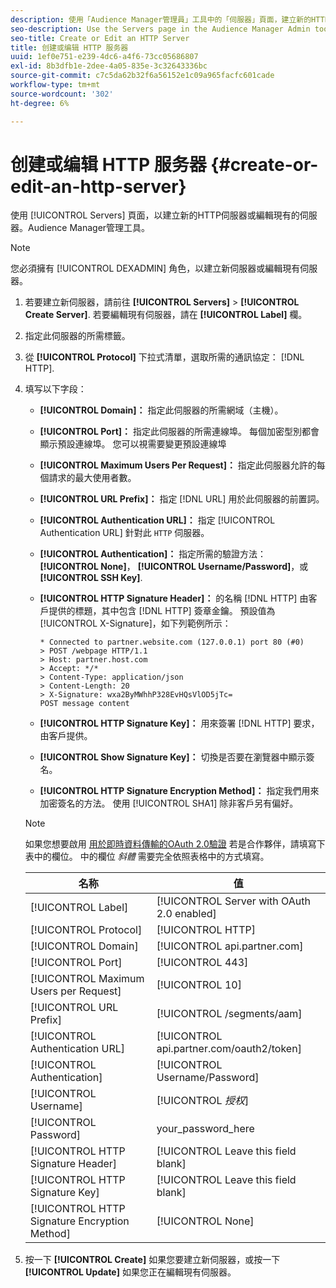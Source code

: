 ```yaml
---
description: 使用「Audience Manager管理員」工具中的「伺服器」頁面，建立新的HTTP伺服器或編輯現有的伺服器。
seo-description: Use the Servers page in the Audience Manager Admin tool to create a new HTTP server or to edit an existing server.
seo-title: Create or Edit an HTTP Server
title: 创建或编辑 HTTP 服务器
uuid: 1ef0e751-e239-4dc6-a4f6-73cc05686807
exl-id: 8b3dfb1e-2dee-4a05-835e-3c32643336bc
source-git-commit: c7c5da62b32f6a56152e1c09a965facfc601cade
workflow-type: tm+mt
source-wordcount: '302'
ht-degree: 6%

---
```


# 创建或编辑 HTTP 服务器 {#create-or-edit-an-http-server}

使用 [!UICONTROL Servers] 頁面，以建立新的HTTP伺服器或編輯現有的伺服器。Audience Manager管理工具。

>[!NOTE]
>
>您必須擁有 [!UICONTROL DEXADMIN] 角色，以建立新伺服器或編輯現有伺服器。

1. 若要建立新伺服器，請前往 **[!UICONTROL Servers]** > **[!UICONTROL Create Server]**. 若要編輯現有伺服器，請在 **[!UICONTROL Label]** 欄。
1. 指定此伺服器的所需標籤。
1. 從 **[!UICONTROL Protocol]** 下拉式清單，選取所需的通訊協定： [!DNL HTTP].
1. 填写以下字段：

   * **[!UICONTROL Domain]：** 指定此伺服器的所需網域（主機）。
   * **[!UICONTROL Port]：** 指定此伺服器的所需連線埠。 每個加密型別都會顯示預設連線埠。 您可以視需要變更預設連線埠
   * **[!UICONTROL Maximum Users Per Request]：** 指定此伺服器允許的每個請求的最大使用者數。
   * **[!UICONTROL URL Prefix]：** 指定 [!DNL URL] 用於此伺服器的前置詞。
   * **[!UICONTROL Authentication URL]：** 指定 [!UICONTROL Authentication URL] 針對此 `HTTP` 伺服器。
   * **[!UICONTROL Authentication]：** 指定所需的驗證方法： **[!UICONTROL None]**， **[!UICONTROL Username/Password]**，或 **[!UICONTROL SSH Key]**.
   * **[!UICONTROL HTTP Signature Header]：** 的名稱 [!DNL HTTP] 由客戶提供的標題，其中包含 [!DNL HTTP] 簽章金鑰。 預設值為 [!UICONTROL X-Signature]，如下列範例所示：

      ```
      * Connected to partner.website.com (127.0.0.1) port 80 (#0)
      > POST /webpage HTTP/1.1
      > Host: partner.host.com
      > Accept: */*
      > Content-Type: application/json
      > Content-Length: 20
      > X-Signature: wxa2ByMWhhP328EvHQsVlOD5jTc=
      POST message content
      ```

   * **[!UICONTROL HTTP Signature Key]：** 用來簽署 [!DNL HTTP] 要求，由客戶提供。
   * **[!UICONTROL Show Signature Key]：** 切換是否要在瀏覽器中顯示簽名。
   * **[!UICONTROL HTTP Signature Encryption Method]：** 指定我們用來加密簽名的方法。 使用 [!UICONTROL SHA1] 除非客戶另有偏好。

   >[!NOTE]
   >
   >如果您想要啟用 [用於即時資料傳輸的OAuth 2.0驗證](https://experienceleague.adobe.com/docs/audience-manager/user-guide/implementation-integration-guides/receiving-audience-data/real-time-outbound-transfers/oauth-in-outbound-transfers.html?lang=en) 若是合作夥伴，請填寫下表中的欄位。 中的欄位 *斜體* 需要完全依照表格中的方式填寫。

   | 名称 | 值 |
   |---|---|
   | [!UICONTROL Label] | [!UICONTROL Server with OAuth 2.0 enabled] |
   | [!UICONTROL Protocol] | [!UICONTROL HTTP] |
   | [!UICONTROL Domain] | [!UICONTROL api.partner.com] |
   | [!UICONTROL Port] | [!UICONTROL 443] |
   | [!UICONTROL Maximum Users per Request] | [!UICONTROL 10] |
   | [!UICONTROL URL Prefix] | [!UICONTROL /segments/aam] |
   | [!UICONTROL Authentication URL] | [!UICONTROL api.partner.com/oauth2/token] |
   | [!UICONTROL Authentication] | [!UICONTROL Username/Password] |
   | [!UICONTROL Username] | [!UICONTROL *授权*] |
   | [!UICONTROL Password] | your_password_here |
   | [!UICONTROL HTTP Signature Header] | [!UICONTROL Leave this field blank] |
   | [!UICONTROL HTTP Signature Key] | [!UICONTROL Leave this field blank] |
   | [!UICONTROL HTTP Signature Encryption Method] | [!UICONTROL None] |

1. 按一下 **[!UICONTROL Create]** 如果您要建立新伺服器，或按一下 **[!UICONTROL Update]** 如果您正在編輯現有伺服器。

